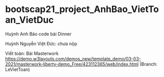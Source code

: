 # bootscap21_project_AnhBao_VietToan_VietDuc
Huỳnh Anh Bảo code bài Dinner

Huỳnh Nguyễn Việt Đức: chưa nộp

Viết toàn: Bài Masterwork https://demo.w3layouts.com/demos_new/template_demo/03-03-2021/masterwork-liberty-demo_Free/423112365/web/index.html (Branch: LeVietToan)
